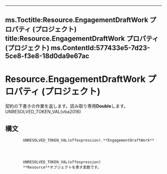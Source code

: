 

---
ms.Toctitle:Resource.EngagementDraftWork プロパティ (プロジェクト)
title:Resource.EngagementDraftWork プロパティ (プロジェクト)
ms.ContentId:577433e5-7d23-5ce8-f3e8-18d0da9e67ac
---
# Resource.EngagementDraftWork プロパティ (プロジェクト)




契約の下書きの作業を返します。読み取り専用**Double**します。UNRESOLVED_TOKEN_VAL(vba2016)

## 構文

            UNRESOLVED_TOKEN_VAL(offexpression).**EngagementDraftWork**




            UNRESOLVED_TOKEN_VAL(offexpression)
            **Resource**オブジェクトを表す変数です。




